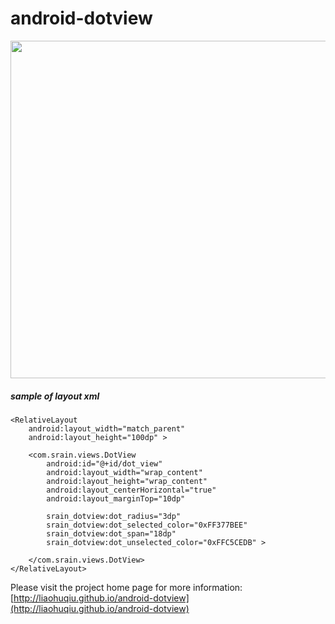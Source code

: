 android-dotview
===============

<div style="text-align:center">
    <img src="http://www.liaohuqiu.net/android-dotview/images/dotview-demo.png" width="540px"/>
</div>


<h5>sample of layout xml</h5>

    <RelativeLayout
        android:layout_width="match_parent"
        android:layout_height="100dp" >

        <com.srain.views.DotView
            android:id="@+id/dot_view"
            android:layout_width="wrap_content"
            android:layout_height="wrap_content"
            android:layout_centerHorizontal="true"
            android:layout_marginTop="10dp"
            
            srain_dotview:dot_radius="3dp"
            srain_dotview:dot_selected_color="0xFF377BEE"
            srain_dotview:dot_span="18dp"
            srain_dotview:dot_unselected_color="0xFFC5CEDB" >
            
        </com.srain.views.DotView>
    </RelativeLayout>
    
    
Please visit the project home page for more information: [http://liaohuqiu.github.io/android-dotview](http://liaohuqiu.github.io/android-dotview)
